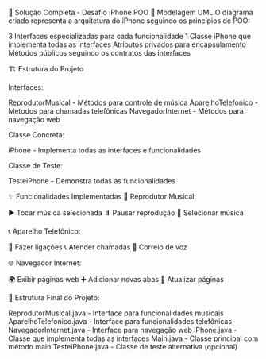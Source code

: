 📱 Solução Completa - Desafio iPhone POO
🎯 Modelagem UML
O diagrama criado representa a arquitetura do iPhone seguindo os princípios de POO:

3 Interfaces especializadas para cada funcionalidade
1 Classe iPhone que implementa todas as interfaces
Atributos privados para encapsulamento
Métodos públicos seguindo os contratos das interfaces

🏗️ Estrutura do Projeto

Interfaces:

ReprodutorMusical - Métodos para controle de música
AparelhoTelefonico - Métodos para chamadas telefônicas
NavegadorInternet - Métodos para navegação web


Classe Concreta:

iPhone - Implementa todas as interfaces e funcionalidades


Classe de Teste:

TesteiPhone - Demonstra todas as funcionalidades



✨ Funcionalidades Implementadas
🎵 Reprodutor Musical:

▶️ Tocar música selecionada
⏸️ Pausar reprodução
🎵 Selecionar música

📞 Aparelho Telefônico:

📱 Fazer ligações
📞 Atender chamadas
📧 Correio de voz

🌐 Navegador Internet:

🌍 Exibir páginas web
➕ Adicionar novas abas
🔄 Atualizar páginas

📂 Estrutura Final do Projeto:

ReprodutorMusical.java - Interface para funcionalidades musicais
AparelhoTelefonico.java - Interface para funcionalidades telefônicas
NavegadorInternet.java - Interface para navegação web
iPhone.java - Classe que implementa todas as interfaces
Main.java - Classe principal com método main
TesteiPhone.java - Classe de teste alternativa (opcional)

